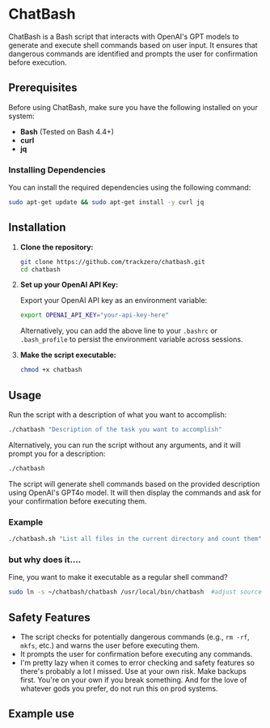 
# ChatBash

ChatBash is a Bash script that interacts with OpenAI's GPT models to generate and execute shell commands based on user input. It ensures that dangerous commands are identified and prompts the user for confirmation before execution.

## Prerequisites

Before using ChatBash, make sure you have the following installed on your system:

- **Bash** (Tested on Bash 4.4+)
- **curl**
- **jq**

### Installing Dependencies

You can install the required dependencies using the following command:

```bash
sudo apt-get update && sudo apt-get install -y curl jq
```

## Installation

1. **Clone the repository:**

   ```bash
   git clone https://github.com/trackzero/chatbash.git
   cd chatbash
   ```

2. **Set up your OpenAI API Key:**

   Export your OpenAI API key as an environment variable:

   ```bash
   export OPENAI_API_KEY="your-api-key-here"
   ```

   Alternatively, you can add the above line to your `.bashrc` or `.bash_profile` to persist the environment variable across sessions.

3. **Make the script executable:**

   ```bash
   chmod +x chatbash
   ```

## Usage

Run the script with a description of what you want to accomplish:

```bash
./chatbash "Description of the task you want to accomplish"
```

Alternatively, you can run the script without any arguments, and it will prompt you for a description:

```bash
./chatbash
```

The script will generate shell commands based on the provided description using OpenAI's GPT4o model. It will then display the commands and ask for your confirmation before executing them.

### Example

```bash
./chatbash.sh "List all files in the current directory and count them"
```
### but why does it....
Fine, you want to make it executable as a regular shell command? 

```bash
sudo ln -s ~/chatbash/chatbash /usr/local/bin/chatbash  #adjust source directory as appropriate.
```


## Safety Features

- The script checks for potentially dangerous commands (e.g., `rm -rf`, `mkfs`, etc.) and warns the user before executing them.
- It prompts the user for confirmation before executing any commands.
- I'm pretty lazy when it comes to error checking and safety features so there's probably a lot I missed. Use at your own risk. Make backups first. You're on your own if you break something.  And for the love of whatever gods you prefer, do not run this on prod systems.

## Example use
